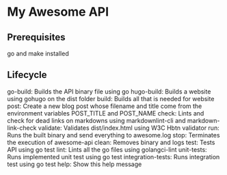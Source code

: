 # My Awesome API

## Prerequisites

go and make installed

## Lifecycle

go-build: Builds the API binary file using go
hugo-build: Builds a website using gohugo on the dist folder
build: Builds all that is needed for website
post: Create a new blog post whose filename and title come from the environment variables POST_TITLE and POST_NAME
check: Lints and check for dead links on markdowns using markdownlint-cli and markdown-link-check
validate: Validates dist/index.html using W3C Hbtn validator
run: Runs the built binary and send everything to awesome.log
stop: Terminates the execution of awesome-api
clean: Removes binary and logs
test: Tests API using go test
lint: Lints all the go files using golangci-lint
unit-tests: Runs implemented unit test using go test
integration-tests: Runs integration test using go test
help: Show this help message
